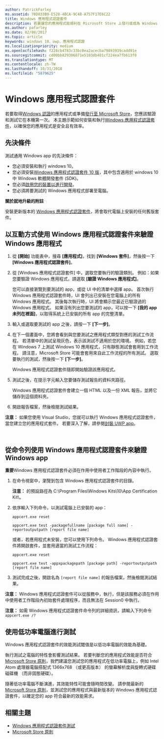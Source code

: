 ```yaml
---
author: PatrickFarley
ms.assetid: 78D833B9-E528-4BCA-9C48-A757F17E6C22
title: Windows 應用程式認證套件
description: 若要讓您的應用程式能順利在 Microsoft Store 上發行或成為 Windows 認證，驗證和測試在本機送出以進行認證之前。 本主題示範如何安裝和執行 Windows 應用程式認證套件。
ms.author: pafarley
ms.date: 02/08/2017
ms.topic: article
keywords: windows 10，uwp，應用程式認證
ms.localizationpriority: medium
ms.openlocfilehash: f228cb4783c33bc0ea2acecba79893939cadd91e
ms.sourcegitcommit: cd00bb829306871e5103db481cf224ea7fb613f0
ms.translationtype: MT
ms.contentlocale: zh-TW
ms.lasthandoff: 10/31/2018
ms.locfileid: "5879625"
---
```

# <a name="windows-app-certification-kit"></a>Windows 應用程式認證套件



若要取得[Windows 認證](https://msdn.microsoft.com/windows/desktop/jj134964.aspx)的應用程式或準備[發行至 Microsoft Store](https://msdn.microsoft.com/library/windows/apps/Hh694062)，您應該驗證和測試它在本機第一次。 本主題示範如何安裝和執行[Windows 應用程式認證套件](http://go.microsoft.com/fwlink/p/?LinkID=309666)，以確保您的應用程式是安全且有效率。

## <a name="prerequisites"></a>先決條件

測試通用 Windows app 的先決條件：

-   您必須安裝和執行 windows 10。
-   您必須安裝[Windows 應用程式認證套件 10 版]( http://go.microsoft.com/fwlink/p/?LinkID=309666)，其中包含適用於 windows 10 中 Windows 軟體開發套件 (SDK)。
-   您必須[啟用您的裝置以進行開發](https://docs.microsoft.com/windows/uwp/get-started/enable-your-device-for-development)。
-   您必須將要測試的 Windows 應用程式部署至電腦。

**關於就地升級的附註**

安裝更新版本的 [Windows 應用程式認證套件]( http://go.microsoft.com/fwlink/p/?LinkID=309666)，將會取代電腦上安裝的任何舊版套件。

## <a name="validate-your-windows-app-using-the-windows-app-certification-kit-interactively"></a>以互動方式使用 Windows 應用程式認證套件來驗證 Windows 應用程式

1.  從 **\[開始\]** 功能表中，搜尋 **\[應用程式\]**，找到 **\[Windows 套件\]**，然後按一下 **\[Windows 應用程式認證套件\]**。

2.  從 [Windows 應用程式認證套件] 中，選取您要執行的驗證類別。 例如：如果您要驗證 Windows 應用程式，請選取 **\[驗證 Windows 應用程式\]**。

    您可以直接瀏覽到要測試的 app，或從 UI 中的清單中選擇 app。 首次執行 Windows 應用程式認證套件時，UI 會列出已安裝在您電腦上的所有 Windows 應用程式。 其後每次執行時，UI 將會顯示您最近已驗證過的 Windows 應用程式。 如果沒有列出您要測試的 app，可以按一下 **\[我的 app 未列在裡面\]**，以取得系統上已安裝的所有 app 的完整清單。

3.  輸入或選取要測試的 app 之後，請按一下 **\[下一步\]**。

4.  在下一個畫面中，您將會看到與您要測試之應用程式類型對應的測試工作流程。 若清單中的測試呈現灰色，表示該測試不適用於您的環境。 例如，若您在 Windows 7 上測試 Windows 10 應用程式，只有靜態測試會套用到工作流程。 請注意，Microsoft Store 可能會套用來自此工作流程的所有測試。 選取要執行的測試，然後按一下 **\[下一步\]**。

    Windows 應用程式認證套件隨即開始驗證該應用程式。

5.  測試之後，在提示字元輸入您要儲存測試報告的資料夾路徑。

    Windows 應用程式認證套件會建立一個 HTML 以及一份 XML 報告，並將它儲存到這個資料夾。

6.  開啟報告檔案，然後檢閱測試結果。

**注意：** 如果您使用 Visual Studio，您就可以執行 Windows 應用程式認證套件，當您建立您的應用程式套件。 若要深入了解，請參閱[封裝 UWP app](https://msdn.microsoft.com/library/windows/apps/Mt627715)。

 

## <a name="validate-your-windows-app-using-the-windows-app-certification-kit-from-a-command-line"></a>從命令列使用 Windows 應用程式認證套件來驗證 Windows app

**重要**Windows 應用程式認證套件必須在作用中使用者工作階段的內容中執行。

1.  在命令視窗中，瀏覽到包含 Windows 應用程式認證套件的目錄。

    **注意：** 的預設路徑為 C:\\Program Files\\Windows Kits\\10\\App Certification Kit\\。

2.  依序輸入下列命令，以測試電腦上已安裝的 app：

    `appcert.exe reset`

    `appcert.exe test -packagefullname [package full name] -reportoutputpath [report file name]`

    或者，若應用程式未安裝，您可以使用下列命令。 Windows 應用程式認證套件將開啟套件，並套用適當的測試工作流程：

    `appcert.exe reset`

    `appcert.exe test -appxpackagepath [package path] -reportoutputpath [report file name]`

3.  測試完成之後，開啟名為 `[report file name]` 的報告檔案，然後檢閱測試結果。

**注意：** Windows 應用程式認證套件可以從服務中，執行，但是該服務必須在作用中使用者工作階段內初始套件處理程序，而且無法在 Session0 中執行。

**注意：** 如需 Windows 應用程式認證套件命令列的詳細資訊，請輸入下列命令 `appcert.exe /?`

## <a name="testing-with-a-low-power-computer"></a>使用低功率電腦進行測試

Windows 應用程式認證套件的效能測試閾值是以低功率電腦的效能為基礎。

執行測試之電腦的特性會影響測試結果。 若要判斷您的應用程式效能是否符合[Microsoft Store 原則](https://msdn.microsoft.com/library/windows/apps/Dn764944)，我們建議您測試您的應用程式在低功率電腦上，例如 Intel Atom 處理器電腦搭配式 1366x768 （或更高版本） 的螢幕解析度與旋轉式硬碟磁碟機 （而非固態硬碟）。

隨著低功率電腦不斷演進，其效能特性可能會隨時間改變。 請參閱最新的[Microsoft Store 原則](https://msdn.microsoft.com/library/windows/apps/Dn764944)，並測試您的應用程式與最新版本的 Windows 應用程式認證套件，以確定您的 app 符合最新的效能需求。

## <a name="related-topics"></a>相關主題

* [Windows 應用程式認證套件測試](windows-app-certification-kit-tests.md)
* [Microsoft Store 原則](https://msdn.microsoft.com/library/windows/apps/Dn764944)
 

 




